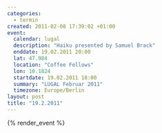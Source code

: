 ```yaml
--- 
categories: 
  - termin
created: 2011-02-08 17:39:02 +01:00
event: 
  calendar: lugal
  description: "Haiku presented by Samuel Brack"
  enddate: 19.02.2011 20:00
  lat: 47.984
  location: "Coffee Fellows"
  lon: 10.1824
  startdate: 19.02.2011 18:00
  summary: "LUGAL Februar 2011"
  timezone: Europe/Berlin
layout: post
title: "19.2.2011"
---
```


{% render_event %}


